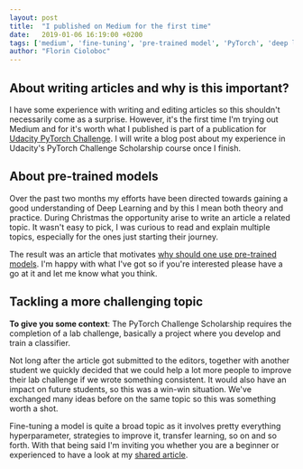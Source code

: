 ```yaml
---
layout: post
title:  "I published on Medium for the first time"
date:   2019-01-06 16:19:00 +0200
tags: ['medium', 'fine-tuning', 'pre-trained model', 'PyTorch', 'deep learning']
author: "Florin Cioloboc"
---
```


## About writing articles and why is this important?

I have some experience with writing and editing articles so this shouldn't necessarily come as a surprise. However, it's the first time I'm trying out Medium and for it's worth what I published is part of a publication for [Udacity PyTorch Challenge](https://medium.com/udacity-pytorch-challengers). I will write a blog post about my experience in Udacity's PyTorch Challenge Scholarship course once I finish.

## About pre-trained models
Over the past two months my efforts have been directed towards gaining a good understanding of Deep Learning and by this I mean both theory and practice. During Christmas the opportunity arise to write an article a related topic. It wasn't easy to pick, I was curious to read and explain multiple topics, especially for the ones just starting their journey. 

The result was an article that motivates [why should one use pre-trained models](https://medium.com/udacity-pytorch-challengers/why-use-a-pre-trained-model-rather-than-creating-your-own-d0e3a17e202f). I'm happy with what I've got so if you're interested please have a go at it and let me know what you think.  

## Tackling a more challenging topic

**To give you some context**: The PyTorch Challenge Scholarship requires the completion of a lab challenge, basically a project where you develop and train a classifier. 

Not long after the article got submitted to the editors, together with another student we quickly decided that we could help a lot more people to improve their lab challenge if we wrote something consistent. It would also have an impact on future students, so this was a win-win situation. We've exchanged many ideas before on the same topic so this was something worth a shot.

Fine-tuning a model is quite a broad topic as it involves pretty everything hyperparameter, strategies to improve it, transfer learning, so on and so forth. With that being said I'm inviting you whether you are a beginner or experienced to have a look at my [shared article](https://medium.com/udacity-pytorch-challengers/ideas-on-how-to-fine-tune-a-pre-trained-model-in-pytorch-184c47185a20). 




